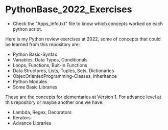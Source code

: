 # PythonBase_2022_Exercises

* Check the "Apps_Info.txt" file to know which concepts worked on each python script.

Here is my Python review exercises at 2022, some of concepts that could be learned from this repository are:
  - Python Basic-Syntax
  - Variables, Data Types, Conditionals
  - Loops, Functions, Buit-in Functions
  - Data Structures, Lists, Tuples, Sets, Dictionaries
  - ObjecOrientedProgramming-Classes, Inheritance
  - Python Modules
  - Some Basic Libraries
  
These are the concepts for elementaries at Version 1.
For advance level at this repository or maybe another one we have:
  - Lambda, Regex, Decorators
  - Iterators
  - Advance Libraries
  
